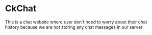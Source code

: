 # CkChat
This is a chat website where user don't need to worry about their chat history because we are not storing any chat messages in our server
